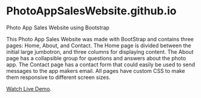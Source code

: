 # PhotoAppSalesWebsite.github.io
Photo App Sales Website using Bootstrap

This Photo App Sales Website was made with BootStrap and contains three pages: Home, About, and Contact. The Home page is divided between the initial large jumbotron, and three columns for displaying content. The About page has a collapsible group for questions and answers about the photo app. The Contact page has a contact form that could easily be used to send messages to the app makers email. All pages have custom CSS to make them responsive to different screen sizes.

[Watch Live Demo](https://kishan10.github.io/PhotoAppSalesWebsite.github.io/).
